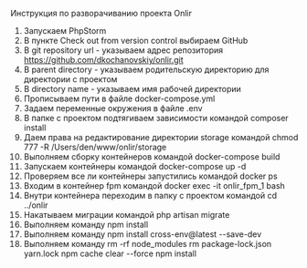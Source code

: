 Инструкция по разворачиванию проекта Onlir

1. Запускаем PhpStorm
2. В пункте Check out from version control выбираем GitHub
3. В git repository url - указываем адрес репозитория https://github.com/dkochanovskiy/onlir.git
4. В parent directory - указываем родительскую директорию для директории с проектом
5. В directory name - указываем имя рабочей директории
6. Прописываем пути в файле docker-compose.yml
7. Задаем переменные окружения в файле .env
8. В папке с проектом подтягиваем зависимости командой composer install
9. Даем права на редактирование директории storage командой chmod 777 -R /Users/den/www/onlir/storage
10. Выполняем сборку контейнеров командой docker-compose build
11. Запускаем контейнеры командой docker-compose up -d
12. Проверяем все ли контейнеры запустились командой docker ps
13. Входим в контейнер fpm командой docker exec -it onlir_fpm_1 bash
14. Внутри контейнера переходим в папку с проектом командой cd ../onlir
15. Накатываем миграции командой php artisan migrate
16. Выполняем команду npm install
17. Выполняем команду npm install cross-env@latest --save-dev
18. Выполняем команду rm -rf node_modules rm package-lock.json yarn.lock npm cache clear --force npm install